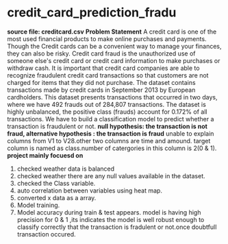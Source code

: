 # credit_card_prediction_fradu
**source file: creditcard.csv**
**Problem Statement**
A credit card is one of the most used financial products to make online purchases and payments. Though the Credit cards can be a convenient way to manage your finances, they can also be risky. Credit card fraud is the unauthorized use of someone else's credit card or credit card information to make purchases or withdraw cash. It is important that credit card companies are able to recognize fraudulent credit card transactions so that customers are not charged for items that they did not purchase. The dataset contains transactions made by credit cards in September 2013 by European cardholders. This dataset presents transactions that occurred in two days, where we have 492 frauds out of 284,807 transactions. The dataset is highly unbalanced, the positive class (frauds) account for 0.172% of all transactions. We have to build a classification model to predict whether a transaction is fraudulent or not.
**null hypothesis: the transaction is not fraud, alternative hypothesis :  the transaction is fraud**
unable to explain columns from V1 to V28.other two columns are time and amound.
target column is named as class.number of catergories in this column is 2(0 & 1).
**project mainly focuesd on**
1. checked weather data is balanced
2. checked weather there are any null values available in the dataset.
3. checked the Class variable.
4. auto correlation between variables using heat map.
5. converted x data as a array.
6. Model training.
7. Model accuracy during train & test appears.
model is having high precision for 0 & 1 ,its indicates the model is well robust enough to classify correctly that the transaction is fradulent or not.once doubtfull transaction occured.

